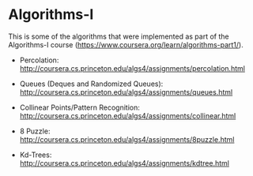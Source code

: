 # Algorithms-I

This is some of the algorithms that were implemented as part of the Algorithms-I course (https://www.coursera.org/learn/algorithms-part1/).

- Percolation: http://coursera.cs.princeton.edu/algs4/assignments/percolation.html

- Queues (Deques and Randomized Queues): http://coursera.cs.princeton.edu/algs4/assignments/queues.html

- Collinear Points/Pattern Recognition: http://coursera.cs.princeton.edu/algs4/assignments/collinear.html

- 8 Puzzle: http://coursera.cs.princeton.edu/algs4/assignments/8puzzle.html

- Kd-Trees: http://coursera.cs.princeton.edu/algs4/assignments/kdtree.html
